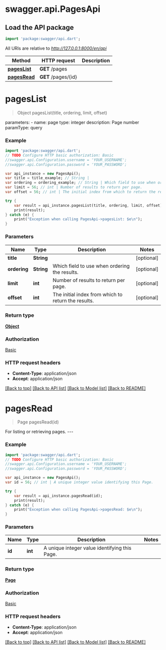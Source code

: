 # swagger.api.PagesApi

## Load the API package
```dart
import 'package:swagger/api.dart';
```

All URIs are relative to *http://127.0.0.1:8000/en/api*

Method | HTTP request | Description
------------- | ------------- | -------------
[**pagesList**](PagesApi.md#pagesList) | **GET** /pages | 
[**pagesRead**](PagesApi.md#pagesRead) | **GET** /pages/{id} | 


# **pagesList**
> Object pagesList(title, ordering, limit, offset)



parameters:         - name: page           type: integer           description: Page number           paramType: query

### Example 
```dart
import 'package:swagger/api.dart';
// TODO Configure HTTP basic authorization: Basic
//swagger.api.Configuration.username = 'YOUR_USERNAME';
//swagger.api.Configuration.password = 'YOUR_PASSWORD';

var api_instance = new PagesApi();
var title = title_example; // String | 
var ordering = ordering_example; // String | Which field to use when ordering the results.
var limit = 56; // int | Number of results to return per page.
var offset = 56; // int | The initial index from which to return the results.

try { 
    var result = api_instance.pagesList(title, ordering, limit, offset);
    print(result);
} catch (e) {
    print("Exception when calling PagesApi->pagesList: $e\n");
}
```

### Parameters

Name | Type | Description  | Notes
------------- | ------------- | ------------- | -------------
 **title** | **String**|  | [optional] 
 **ordering** | **String**| Which field to use when ordering the results. | [optional] 
 **limit** | **int**| Number of results to return per page. | [optional] 
 **offset** | **int**| The initial index from which to return the results. | [optional] 

### Return type

[**Object**](Object.md)

### Authorization

[Basic](../README.md#Basic)

### HTTP request headers

 - **Content-Type**: application/json
 - **Accept**: application/json

[[Back to top]](#) [[Back to API list]](../README.md#documentation-for-api-endpoints) [[Back to Model list]](../README.md#documentation-for-models) [[Back to README]](../README.md)

# **pagesRead**
> Page pagesRead(id)



For listing or retrieving pages. ---

### Example 
```dart
import 'package:swagger/api.dart';
// TODO Configure HTTP basic authorization: Basic
//swagger.api.Configuration.username = 'YOUR_USERNAME';
//swagger.api.Configuration.password = 'YOUR_PASSWORD';

var api_instance = new PagesApi();
var id = 56; // int | A unique integer value identifying this Page.

try { 
    var result = api_instance.pagesRead(id);
    print(result);
} catch (e) {
    print("Exception when calling PagesApi->pagesRead: $e\n");
}
```

### Parameters

Name | Type | Description  | Notes
------------- | ------------- | ------------- | -------------
 **id** | **int**| A unique integer value identifying this Page. | 

### Return type

[**Page**](Page.md)

### Authorization

[Basic](../README.md#Basic)

### HTTP request headers

 - **Content-Type**: application/json
 - **Accept**: application/json

[[Back to top]](#) [[Back to API list]](../README.md#documentation-for-api-endpoints) [[Back to Model list]](../README.md#documentation-for-models) [[Back to README]](../README.md)

